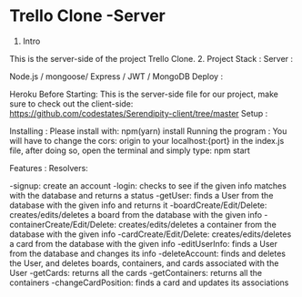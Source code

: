 # Trello Clone -Server
1. Intro

This is the server-side of the project Trello Clone.
2. Project
Stack :​
​Server :​

Node.js / mongoose/ Express / JWT / MongoDB
​Deploy :​

Heroku
Before Starting: This is the server-side file for our project, make sure to check out the client-side: https://github.com/codestates/Serendipity-client/tree/master
Setup :

Installing : Please install with:
npm(yarn) install
Running the program : 
You will have to change the cors: origin to your localhost:{port} in the index.js file, after doing so, open the terminal and simply type: 
npm start 

Features : Resolvers:

-signup: create an account
-login: checks to see if the given info matches with the database and returns a status
-getUser: finds a User from the database with the given info and returns it
-boardCreate/Edit/Delete: creates/edits/deletes a board from the database with the given info
-containerCreate/Edit/Delete: creates/edits/deletes a container from the database with the given info
-cardCreate/Edit/Delete: creates/edits/deletes a card from the database with the given info
-editUserInfo: finds a User from the database and changes its info
-deleteAccount: finds and deletes the User, and deletes boards, containers, and cards associated with the User
-getCards: returns all the cards
-getContainers: returns all the containers
-changeCardPosition: finds a card and updates its associations
